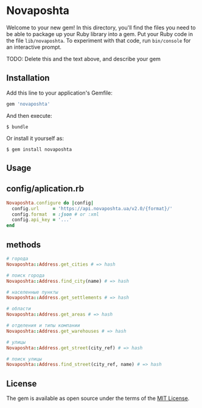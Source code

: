 # Novaposhta

Welcome to your new gem! In this directory, you'll find the files you need to be able to package up your Ruby library into a gem. Put your Ruby code in the file `lib/novaposhta`. To experiment with that code, run `bin/console` for an interactive prompt.

TODO: Delete this and the text above, and describe your gem

## Installation

Add this line to your application's Gemfile:

```ruby
gem 'novaposhta'
```

And then execute:

    $ bundle

Or install it yourself as:

    $ gem install novaposhta

## Usage
## config/aplication.rb
```ruby
Novaposhta.configure do |config|
  config.url     = 'https://api.novaposhta.ua/v2.0/{format}/'
  config.format  = :json # or :xml
  config.api_key = '...'
end
```
## methods
```ruby
# города
Novaposhta::Address.get_cities # => hash

# поиск города
Novaposhta::Address.find_city(name) # => hash

# населенные пункты
Novaposhta::Address.get_settlements # => hash

# области
Novaposhta::Address.get_areas # => hash

# отделения и типы компании
Novaposhta::Address.get_warehouses # => hash

# улицы
Novaposhta::Address.get_street(city_ref) # => hash

# поиск улицы
Novaposhta::Address.find_street(city_ref, name) # => hash
```

## License

The gem is available as open source under the terms of the [MIT License](http://opensource.org/licenses/MIT).

